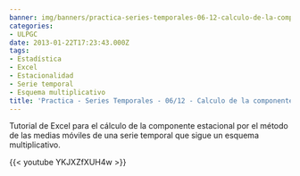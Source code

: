 ```yaml
---
banner: img/banners/practica-series-temporales-06-12-calculo-de-la-componente-estacional-esquema-multiplicativo.jpg
categories:
- ULPGC
date: 2013-01-22T17:23:43.000Z
tags:
- Estadística
- Excel
- Estacionalidad
- Serie temporal
- Esquema multiplicativo
title: 'Practica - Series Temporales - 06/12 - Calculo de la componente estacional (esquema multiplicativo)'
---
```


Tutorial de Excel para el cálculo de la componente estacional por el método de las medias móviles de una serie temporal que sigue un esquema multiplicativo.

{{< youtube YKJXZfXUH4w >}}
